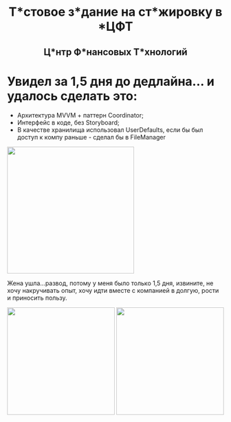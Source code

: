 
<h1 align="center"> Т*стовое з*дание на ст*жировку в *ЦФТ
  
<h2 align="center"> Ц*нтр Ф*нансовых Т*хнологий

# Увидел за 1,5 дня до дедлайна... и удалось сделать это: 
- Архитектура MVVM + паттерн Coordinator;
- Интерфейс в коде, без Storyboard;
- В качестве хранилища использовал UserDefaults, если бы был доступ к компу раньше - сделал бы в FileManager
<img src="https://github.com/RomanVakulenko/NotesByVakulenko_MVVM-C/assets/97017715/f89a35c0-2a38-46d6-baec-738be5241371" width="295">


Жена ушла...развод, потому у меня было только 1,5 дня, извините, не хочу накручивать опыт, хочу идти вместе с компанией в долгую, рости и приносить пользу. 

<img src="https://github.com/RomanVakulenko/NotesByVakulenko_MVVM-C/assets/97017715/67a56b1a-c698-48c2-ad28-f0f21150be3f" width="250">
<img src="https://github.com/RomanVakulenko/NotesByVakulenko_MVVM-C/assets/97017715/4a708e00-bdab-427e-ab4d-8b8c4c9569d7" width="250">
